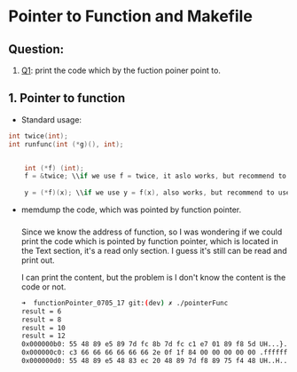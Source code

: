 # Pointer to Function and Makefile

## Question: 
1. [Q1](#1): print the code which by the fuction poiner point to.

## 1. Pointer to function

- Standard usage:

```c
int twice(int);
int runfunc(int (*g)(), int);


    int (*f) (int);
    f = &twice; \\if we use f = twice, it aslo works, but recommend to use &twice.
    
    y = (*f)(x); \\if we use y = f(x), also works, but recommend to use (*f)(x), to say f is a function pointer

```

- memdump the code, which was pointed by function pointer.
	<h3 id="1"></h3>
	Since we know the address of function, so I was wondering if we could print the code which is pointed by function pointer, which is located in the Text section, it's a read only section. I guess it's still can be read and print out.
	
	I can print the content, but the problem is I don't know the content is the code or not.
	
	```bash
	➜  functionPointer_0705_17 git:(dev) ✗ ./pointerFunc
	result = 6
	result = 8
	result = 10
	result = 12
	0x000000b0: 55 48 89 e5 89 7d fc 8b 7d fc c1 e7 01 89 f8 5d UH...}..}......]
	0x000000c0: c3 66 66 66 66 66 66 2e 0f 1f 84 00 00 00 00 00 .ffffff.........
	0x000000d0: 55 48 89 e5 48 83 ec 20 48 89 7d f8 89 75 f4 48 UH..H.. H.}..u.H
	
	```